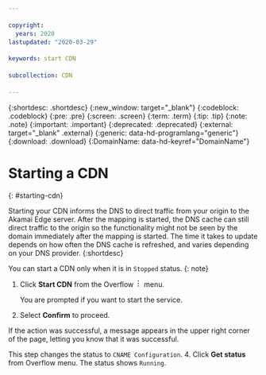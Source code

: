 ```yaml
---

copyright:
  years: 2020
lastupdated: "2020-03-29"

keywords: start CDN

subcollection: CDN

---
```

{:shortdesc: .shortdesc}
{:new_window: target="_blank"}
{:codeblock: .codeblock}
{:pre: .pre}
{:screen: .screen}
{:term: .term}
{:tip: .tip}
{:note: .note}
{:important: .important}
{:deprecated: .deprecated}
{:external: target="_blank" .external}
{:generic: data-hd-programlang="generic"}
{:download: .download}
{:DomainName: data-hd-keyref="DomainName"}


# Starting a CDN
{: #starting-cdn}

Starting your CDN informs the DNS to direct traffic from your origin to the Akamai Edge server. After the mapping is started, the DNS cache can still direct traffic to the origin so the functionality might not be seen by the domain immediately after the mapping is started. The time it takes to update depends on how often the DNS cache is refreshed, and varies depending on your DNS provider.
{:shortdesc}

You can start a CDN only when it is in `Stopped` status.
{: note}

1. Click **Start CDN** from the Overflow ![Overflow menu](images/overflow.png) menu.

   You are prompted if you want to start the service.
2.  Select **Confirm** to proceed.

   If the action was successful, a message appears in the upper right corner of the page, letting you know that it was successful.

   This step changes the status to `CNAME Configuration`.
4. Click **Get status** from Overflow menu. The status shows `Running`.
